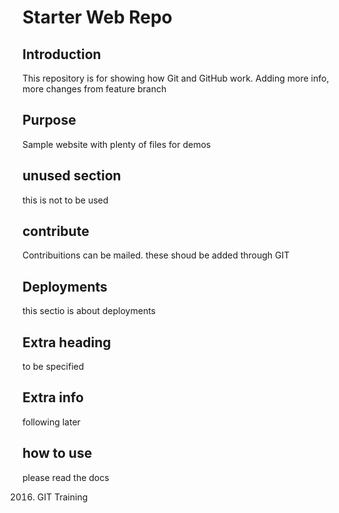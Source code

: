 # Starter Web Repo

## Introduction
This repository is for showing how Git and GitHub work. Adding more info, more changes from feature branch

## Purpose
Sample website with plenty of files for demos

## unused section
this is not to be used

## contribute
Contribuitions can be mailed. these shoud be added through GIT

## Deployments
this sectio is about deployments

## Extra heading
to be specified

## Extra info
following later

## how to use
please read the docs

2016. GIT Training
